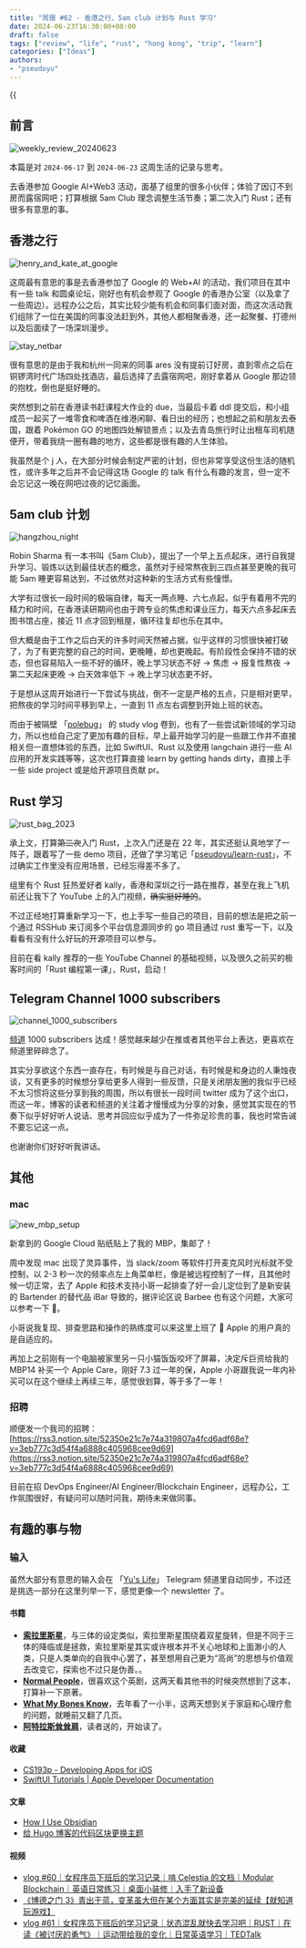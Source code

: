 ```yaml
---
title: "周报 #62 - 香港之行、5am club 计划与 Rust 学习"
date: 2024-06-23T16:30:00+08:00
draft: false
tags: ["review", "life", "rust", "hong kong", "trip", "learn"]
categories: ["Ideas"]
authors:
- "pseudoyu"
---
```


{{<audio src="audios/photograph.mp3" caption="《Photograph - Ed Sheeran》" >}}

## 前言

![weekly_review_20240623](https://image.pseudoyu.com/images/weekly_review_20240623.png)

本篇是对 `2024-06-17` 到 `2024-06-23` 这周生活的记录与思考。

去香港参加 Google AI+Web3 活动，面基了组里的很多小伙伴；体验了因订不到房而露宿网吧；打算根据 5am Club 理念调整生活节奏；第二次入门 Rust；还有很多有意思的事。

## 香港之行

![henry_and_kate_at_google](https://image.pseudoyu.com/images/henry_and_kate_at_google.jpg)

这周最有意思的事是去香港参加了 Google 的 Web+AI 的活动，我们项目在其中有一些 talk 和圆桌论坛，刚好也有机会参观了 Google 的香港办公室（以及拿了一些周边）。远程办公之后，其实比较少能有机会和同事们面对面，而这次活动我们组除了一位在美国的同事没法赶到外，其他人都相聚香港，还一起聚餐、打德州以及后面续了一场深圳漫步。

![stay_netbar](https://image.pseudoyu.com/images/stay_netbar.jpg)

很有意思的是由于我和杭州一同来的同事 ares 没有提前订好房，直到零点之后在铜锣湾时代广场四处找酒店，最后选择了去露宿网吧，刚好拿着从 Google 那边领的抱枕，倒也是挺好睡的。

突然想到之前在香港读书赶课程大作业的 due，当最后卡着 ddl 提交后，和小组成员一起买了一堆零食和啤酒在维港闲聊、看日出的经历；也想起之前和朋友去泰国，跟着 Pokémon GO 的地图四处解锁景点；以及去青岛旅行时让出租车司机随便开，带着我绕一圈有趣的地方，这些都是很有趣的人生体验。

我虽然是个 j 人，在大部分时候会制定严密的计划，但也非常享受这份生活的随机性，或许多年之后并不会记得这场 Google 的 talk 有什么有趣的发言，但一定不会忘记这一晚在网吧过夜的记忆画面。

## 5am club 计划

![hangzhou_night](https://image.pseudoyu.com/images/hangzhou_night.jpg)

Robin Sharma 有一本书叫《5am Club》，提出了一个早上五点起床，进行自我提升学习、锻炼以达到最佳状态的概念，虽然对于经常熬夜到三四点甚至更晚的我可能 5am 睡更容易达到，不过依然对这种新的生活方式有些憧憬。

大学有过很长一段时间的极端自律，每天一两点睡、六七点起，似乎有着用不完的精力和时间，在香港读研期间也由于跨专业的焦虑和课业压力，每天六点多起床去图书馆占座，接近 11 点才回到租屋，循环往复却也乐在其中。

但大概是由于工作之后白天的许多时间天然被占据，似乎这样的习惯很快被打破了，为了有更完整的自己的时间，更晚睡，却也更晚起。有阶段性会保持不错的状态，但也容易陷入一些不好的循环，晚上学习状态不好 -> 焦虑 -> 报复性熬夜 -> 第二天起床更晚 -> 白天效率低下 -> 晚上学习状态更不好。

于是想从这周开始进行一下尝试与挑战，倒不一定是严格的五点，只是相对更早，把熬夜的学习时间平移到早上，一直到 11 点左右调整到开始上班的状态。

而由于被隔壁 「[polebug](https://space.bilibili.com/58078997)」 的 study vlog 卷到，也有了一些尝试新领域的学习动力，所以也给自己定了更加有趣的目标，早上最开始学习的是一些跟工作并不直接相关但一直想体验的东西，比如 SwiftUI、Rust 以及使用 langchain 进行一些 AI 应用的开发实践等等，这次也打算直接 learn by getting hands dirty，直接上手一些 side project 或是给开源项目贡献 pr。

## Rust 学习

![rust_bag_2023](https://image.pseudoyu.com/images/rust_bag_2023.jpg)

承上文，打算~~第二次~~入门 Rust，上次入门还是在 22 年，其实还挺认真地学了一阵子，跟着写了一些 demo 项目，还做了学习笔记「[pseudoyu/learn-rust](https://github.com/pseudoyu/learn-rust)」，不过确实工作里没有应用场景，已经忘得差不多了。

组里有个 Rust 狂热爱好者 kally，香港和深圳之行一路在推荐，甚至在我上飞机前还让我下了 YouTube 上的入门视频，~~确实挺好睡的~~。

不过正经地打算重新学习一下，也上手写一些自己的项目，目前的想法是把之前一个通过 RSSHub 来订阅多个平台信息源同步的 go 项目通过 rust 重写一下，以及看看有没有什么好玩的开源项目可以参与。

目前在看 kally 推荐的一些 YouTube Channel 的基础视频，以及很久之前买的极客时间的「Rust 编程第一课」，Rust，启动！

## Telegram Channel 1000 subscribers

![channel_1000_subscribers](https://image.pseudoyu.com/images/channel_1000_subscribers.jpg)

[频道](https://t.me/pseudoyulife) 1000 subscribers 达成！感觉越来越少在推或者其他平台上表达，更喜欢在频道里碎碎念了。

其实分享欲这个东西一直存在，有时候是与自己对话，有时候是和身边的人秉烛夜谈，又有更多的时候想分享给更多人得到一些反馈，只是关闭朋友圈的我似乎已经不太习惯将这些分享到我的周围，所以有很长一段时间 twitter 成为了这个出口，而这一年，博客的读者和频道的关注着才慢慢成为分享的对象，感觉其实现在的节奏下似乎好好听人说话、思考并回应似乎成为了一件弥足珍贵的事，我也时常告诫不要忘记这一点。

也谢谢你们好好听我讲话。

## 其他

### mac

![new_mbp_setup](https://image.pseudoyu.com/images/new_mbp_setup.jpg)

新拿到的 Google Cloud 贴纸贴上了我的 MBP，集邮了！

周中发现 mac 出现了灵异事件，当 slack/zoom 等软件打开麦克风时光标就不受控制，以 2-3 秒一次的频率点左上角菜单栏，像是被远程控制了一样，且其他时候一切正常，去了 Apple 和技术支持小哥一起排查了好一会儿定位到了是新安装的 Bartender 的替代品 iBar 导致的，据评论区说 Barbee 也有这个问题，大家可以参考一下 🫡。

小哥说我复现、排查思路和操作的熟练度可以来这里上班了 🤣 Apple 的用户真的是自适应的。

再加上之前刚有一个电脑被家里另一只小猫饭饭咬坏了屏幕，决定斥巨资给我的 MBP14 补买一个 Apple Care，刚好 7.3 过一年的保，Apple 小哥跟我说一年内补买可以在这个继续上再续三年，感觉很划算，等于多了一年！

### 招聘

顺便发一个我司的招聘：[https://rss3.notion.site/52350e21c7e74a319807a4fcd6adf68e?v=3eb777c3d54f4a6888c405968cee9d69](https://rss3.notion.site/52350e21c7e74a319807a4fcd6adf68e?v=3eb777c3d54f4a6888c405968cee9d69)

目前在招 DevOps Engineer/AI Engineer/Blockchain Engineer，远程办公，工作氛围很好，有疑问可以随时问我，期待未来做同事。

## 有趣的事与物

### 输入

虽然大部分有意思的输入会在 「[Yu's Life](https://t.me/pseudoyulife)」 Telegram 频道里自动同步，不过还是挑选一部分在这里列举一下，感觉更像一个 newsletter 了。

#### 书籍

- [**索拉里斯星**](https://book.douban.com/subject/35049755/)，与三体的设定类似，索拉里斯星围绕着双星旋转，但是不同于三体的降临或是拯救，索拉里斯星其实或许根本并不关心地球和上面渺小的人类，只是人类单向的自我中心罢了，甚至想用自己更为“高尚”的思想与价值观去改变它，探索也不过只是伪善。。
- [**Normal People**](https://book.douban.com/subject/34453257/)，很喜欢这个英剧，这两天看其他书的时候突然想到了这本，打算补一下原著。
- [**What My Bones Know**](https://book.douban.com/subject/35754687/)，去年看了一小半，这两天想到关于家庭和心理疗愈的问题，就睡前又翻了几页。
- [**阿特拉斯耸耸肩**](https://book.douban.com/subject/33445309/)，读者送的，开始读了。

#### 收藏

- [CS193p - Developing Apps for iOS](https://cs193p.sites.stanford.edu/2023)
- [SwiftUI Tutorials | Apple Developer Documentation](https://developer.apple.com/tutorials/swiftui)

#### 文章

- [How I Use Obsidian](https://macwright.com/2024/06/16/how-i-use-obsidian)
- [给 Hugo 博客的代码区块更换主题](https://blog.douchi.space/blog-code-syntax-highlighting/)

#### 视频

- [vlog #60｜女程序员下班后的学习记录｜啃 Celestia 的文档｜Modular Blockchain｜英语日常练习｜桌面小装修｜入手了新设备](https://www.bilibili.com/video/BV1Jr421F7W9)
- [《博德之门 3》青出于蓝，变革虽大但在某个方面其实是完美的延续【就知道玩游戏】](https://www.bilibili.com/video/BV1CS411A7xw)
- [vlog #61｜女程序员下班后的学习记录｜状态混乱就快去学习吧｜RUST｜在读《被讨厌的勇气》｜运动带给我的变化｜日常英语学习｜TEDTalk](https://www.bilibili.com/video/BV1L1421k7bK)
